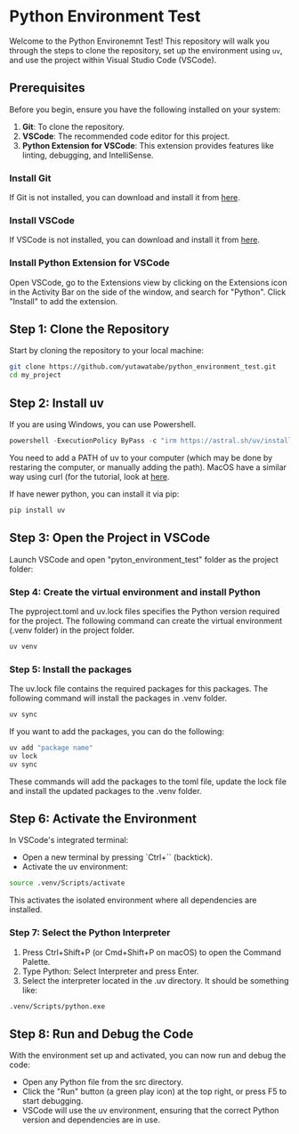 # Python Environment Test

Welcome to the Python Environemnt Test! This repository will walk you through the steps to clone the repository, set up the environment using `uv`, and use the project within Visual Studio Code (VSCode).

## Prerequisites

Before you begin, ensure you have the following installed on your system:

1. **Git**: To clone the repository.
2. **VSCode**: The recommended code editor for this project.
3. **Python Extension for VSCode**: This extension provides features like linting, debugging, and IntelliSense.

### Install Git
If Git is not installed, you can download and install it from [here](https://git-scm.com/downloads).

### Install VSCode
If VSCode is not installed, you can download and install it from [here](https://code.visualstudio.com/).

### Install Python Extension for VSCode
Open VSCode, go to the Extensions view by clicking on the Extensions icon in the Activity Bar on the side of the window, and search for "Python". Click "Install" to add the extension.

## Step 1: Clone the Repository

Start by cloning the repository to your local machine:

```bash
git clone https://github.com/yutawatabe/python_environment_test.git
cd my_project
```

## Step 2: Install uv

If you are using Windows, you can use Powershell.

```Powershell
powershell -ExecutionPolicy ByPass -c "irm https://astral.sh/uv/install.ps1 | iex"
```

You need to add a PATH of uv to your computer (which may be done by restaring the computer, or manually adding the path). MacOS have a similar way using curl (for the tutorial, look at [here](https://docs.astral.sh/uv/getting-started/installation/.). 

If have newer python, you can install it via pip:

```bash
pip install uv
```

## Step 3: Open the Project in VSCode

Launch VSCode and open "pyton_environment_test" folder as the project folder:

### Step 4: Create the virtual environment and install Python

The pyproject.toml and uv.lock files specifies the Python version required for the project. The following command can create the virtual environment (.venv folder) in the project folder.

```bash
uv venv
```

### Step 5: Install the packages 

The uv.lock file contains the required packages for this packages. The following command will install the packages in .venv folder.

```bash
uv sync
```

If you want to add the packages, you can do the following:

```bash
uv add "package name"
uv lock
uv sync
```

These commands will add the packages to the toml file, update the lock file and install the updated packages to the .venv folder.

## Step 6: Activate the Environment
In VSCode's integrated terminal:
- Open a new terminal by pressing `Ctrl+`` (backtick).
- Activate the uv environment:

```bash
source .venv/Scripts/activate
```

This activates the isolated environment where all dependencies are installed.

### Step 7: Select the Python Interpreter

1. Press Ctrl+Shift+P (or Cmd+Shift+P on macOS) to open the Command Palette.
2. Type Python: Select Interpreter and press Enter.
3. Select the interpreter located in the .uv directory. It should be something like:

```bash
.venv/Scripts/python.exe
```

## Step 8: Run and Debug the Code

With the environment set up and activated, you can now run and debug the code:
- Open any Python file from the src directory.
- Click the "Run" button (a green play icon) at the top right, or press F5 to start debugging.
- VSCode will use the uv environment, ensuring that the correct Python version and dependencies are in use.
